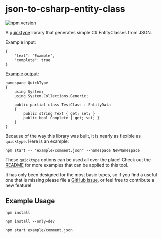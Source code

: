# json-to-csharp-entity-class
[![npm version](https://badge.fury.io/js/json-to-csharp-entity-class.svg)](https://badge.fury.io/js/json-to-csharp-entity-class)

A [quicktype](https://github.com/quicktype/quicktype) library that generates simple C# EntityClasses from JSON.

Example input:

```
{
    "text": "Example",
    "complete": true
}
```

[Example output](https://docs.microsoft.com/en-us/azure/app-service-mobile/app-service-mobile-dotnet-backend-how-to-use-server-sdk):

```
namespace QuickType
{
    using System;
    using System.Collections.Generic;

    public partial class TestClass : EntityData
    {
        public string Text { get; set; }
        public bool Complete { get; set; }
    }
}
```
Because of the way this library was built, it is nearly as flexible as `quicktype`. Here is an example:
```
npm start -- "example/comment.json" --namespace NewNamespace
```
These ```quicktype``` options can be used all over the place! Check out the [README](https://github.com/quicktype/quicktype/blob/master/README.md) for more examples that can be applied to this tool.


It has only been designed for the most basic types, so if you find a useful one that is missing please file a [GitHub issue](https://github.com/json-helpers/json-to-csharp-entity-class/issues/new), or feel free to contribute a new feature!


## Example Usage
`npm install`

`npm install --only=dev`

`npm start example/comment.json`

